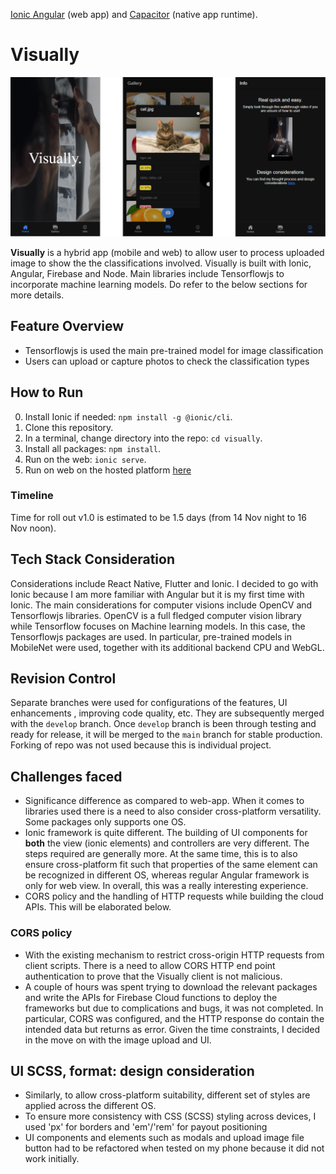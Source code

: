  [Ionic Angular](https://ionicframework.com/docs/angular/overview) (web app) and [Capacitor](https://capacitor.ionicframework.com) (native app runtime).


# Visually

![Ui](src/assets/Ui.png)

**Visually** is a hybrid app (mobile and web) to allow user to process uploaded image to show the the classifications involved. Visually is built with Ionic, Angular, Firebase and Node. Main libraries include Tensorflowjs to incorporate machine learning models. Do refer to the below sections for more details.

## Feature Overview
* Tensorflowjs is used the main pre-trained model for image classification
* Users can upload or capture photos to check the classification types

## How to Run

0) Install Ionic if needed: `npm install -g @ionic/cli`.
1) Clone this repository.
2) In a terminal, change directory into the repo: `cd visually`.
3) Install all packages: `npm install`.
4) Run on the web: `ionic serve`.
5) Run on web on the hosted platform [here](https://visually-84fb9.web.app/)

### Timeline
Time for roll out v1.0 is estimated to be 1.5 days (from 14 Nov night to 16 Nov noon).

## Tech Stack Consideration
Considerations include React Native, Flutter and Ionic. I decided to go with Ionic because I am more familiar with Angular but it is my first time with Ionic. The main considerations for computer visions include OpenCV and Tensorflowjs libraries. OpenCV is a full fledged computer vision library while Tensorflow focuses on Machine learning models. In this case, the Tensorflowjs packages are used. In particular, pre-trained models in MobileNet were used, together with its additional backend CPU and WebGL.

## Revision Control
Separate branches were used for configurations of the features, UI enhancements , improving code quality, etc. They are subsequently merged with the `develop` branch. Once `develop` branch is been through testing and ready for release, it will be merged to the `main` branch for stable production. Forking of repo was not used because this is individual project.

## Challenges faced
* Significance difference as compared to web-app. When it comes to libraries used there is a need to also consider cross-platform versatility. Some packages only supports one OS.
* Ionic framework is quite different. The building of UI components for **both** the view (ionic elements) and controllers are very different. The steps required are generally more. At the same time, this is to also ensure cross-platform fit such that properties of the same element can be recognized in different OS, whereas regular Angular framework is only for web view. In overall, this was a really interesting experience.
* CORS policy and the handling of HTTP requests while building the cloud APIs. This will be elaborated below.

### CORS policy
* With the existing mechanism to restrict cross-origin HTTP requests from client scripts. There is a need to allow CORS HTTP end point authentication to prove that the Visually client is not malicious.
* A couple of hours was spent trying to download the relevant packages and write the APIs for Firebase Cloud functions to deploy the frameworks but due to complications and bugs, it was not completed. In particular, CORS was configured, and the HTTP response do contain the intended data but returns as error. Given the time constraints, I decided in the move on with the image upload and UI.

## UI SCSS, format: design consideration
* Similarly, to allow cross-platform suitability, different set of styles are applied across the different OS.
* To ensure more consistency with CSS (SCSS) styling across devices, I used 'px' for borders and 'em'/'rem' for payout positioning
* UI components and elements such as modals and upload image file button had to be refactored when tested on my phone because it did not work initially.
